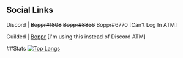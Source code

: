 ## Social Links
Discord | ~~Boppr#1808~~ ~~Boppr#8856~~ Boppr#6770 [Can't Log In ATM]

Guilded | [Boppr](https://www.guilded.gg/boppr) [I'm using this instead of Discord ATM]

##Stats
[![Top Langs](https://github-readme-stats.vercel.app/api/top-langs/?username=realboppr&layout=compact)](https://github.com/anuraghazra/github-readme-stats)
